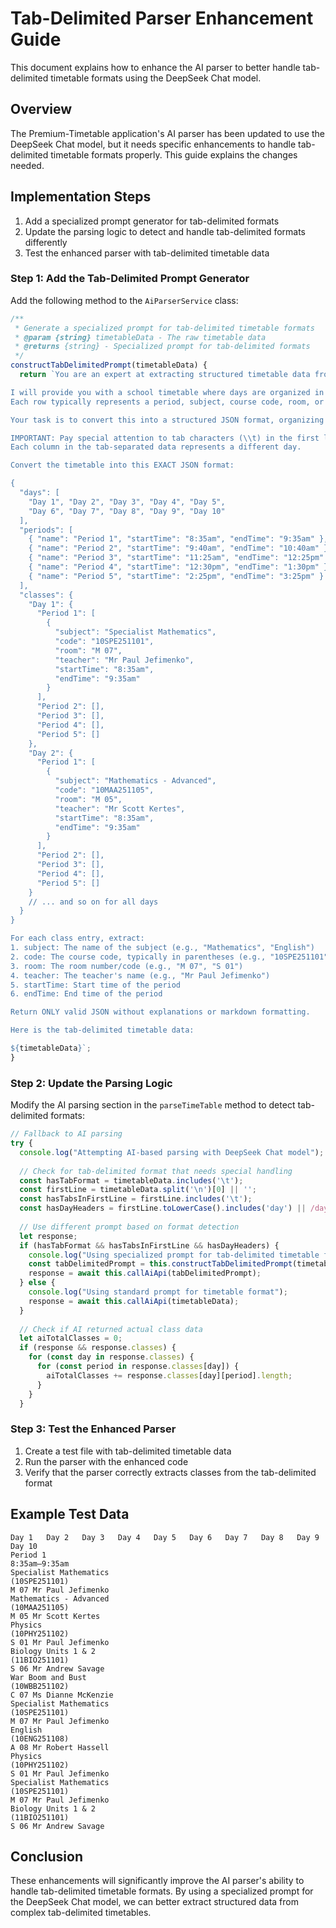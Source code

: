 # Tab-Delimited Parser Enhancement Guide

This document explains how to enhance the AI parser to better handle tab-delimited timetable formats using the DeepSeek Chat model.

## Overview

The Premium-Timetable application's AI parser has been updated to use the DeepSeek Chat model, but it needs specific enhancements to handle tab-delimited timetable formats properly. This guide explains the changes needed.

## Implementation Steps

1. Add a specialized prompt generator for tab-delimited formats
2. Update the parsing logic to detect and handle tab-delimited formats differently
3. Test the enhanced parser with tab-delimited timetable data

### Step 1: Add the Tab-Delimited Prompt Generator

Add the following method to the `AiParserService` class:

```javascript
/**
 * Generate a specialized prompt for tab-delimited timetable formats
 * @param {string} timetableData - The raw timetable data
 * @returns {string} - Specialized prompt for tab-delimited formats
 */
constructTabDelimitedPrompt(timetableData) {
  return `You are an expert at extracting structured timetable data from tab-delimited formats.

I will provide you with a school timetable where days are organized in columns separated by tabs.
Each row typically represents a period, subject, course code, room, or teacher information.

Your task is to convert this into a structured JSON format, organizing classes by day and period.

IMPORTANT: Pay special attention to tab characters (\\t) in the first line, which typically separate day headers.
Each column in the tab-separated data represents a different day.

Convert the timetable into this EXACT JSON format:

{
  "days": [
    "Day 1", "Day 2", "Day 3", "Day 4", "Day 5",
    "Day 6", "Day 7", "Day 8", "Day 9", "Day 10"
  ],
  "periods": [
    { "name": "Period 1", "startTime": "8:35am", "endTime": "9:35am" },
    { "name": "Period 2", "startTime": "9:40am", "endTime": "10:40am" },
    { "name": "Period 3", "startTime": "11:25am", "endTime": "12:25pm" },
    { "name": "Period 4", "startTime": "12:30pm", "endTime": "1:30pm" },
    { "name": "Period 5", "startTime": "2:25pm", "endTime": "3:25pm" }
  ],
  "classes": {
    "Day 1": {
      "Period 1": [
        {
          "subject": "Specialist Mathematics",
          "code": "10SPE251101",
          "room": "M 07",
          "teacher": "Mr Paul Jefimenko",
          "startTime": "8:35am",
          "endTime": "9:35am"
        }
      ],
      "Period 2": [],
      "Period 3": [],
      "Period 4": [],
      "Period 5": []
    },
    "Day 2": {
      "Period 1": [
        {
          "subject": "Mathematics - Advanced",
          "code": "10MAA251105",
          "room": "M 05",
          "teacher": "Mr Scott Kertes",
          "startTime": "8:35am",
          "endTime": "9:35am"
        }
      ],
      "Period 2": [],
      "Period 3": [],
      "Period 4": [],
      "Period 5": []
    }
    // ... and so on for all days
  }
}

For each class entry, extract:
1. subject: The name of the subject (e.g., "Mathematics", "English")
2. code: The course code, typically in parentheses (e.g., "10SPE251101")
3. room: The room number/code (e.g., "M 07", "S 01")
4. teacher: The teacher's name (e.g., "Mr Paul Jefimenko")
5. startTime: Start time of the period
6. endTime: End time of the period

Return ONLY valid JSON without explanations or markdown formatting.

Here is the tab-delimited timetable data:

${timetableData}`;
}
```

### Step 2: Update the Parsing Logic

Modify the AI parsing section in the `parseTimeTable` method to detect tab-delimited formats:

```javascript
// Fallback to AI parsing
try {
  console.log("Attempting AI-based parsing with DeepSeek Chat model");
  
  // Check for tab-delimited format that needs special handling
  const hasTabFormat = timetableData.includes('\t');
  const firstLine = timetableData.split('\n')[0] || '';
  const hasTabsInFirstLine = firstLine.includes('\t');
  const hasDayHeaders = firstLine.toLowerCase().includes('day') || /day\s*\d+/i.test(firstLine);
  
  // Use different prompt based on format detection
  let response;
  if (hasTabFormat && hasTabsInFirstLine && hasDayHeaders) {
    console.log("Using specialized prompt for tab-delimited timetable format");
    const tabDelimitedPrompt = this.constructTabDelimitedPrompt(timetableData);
    response = await this.callAiApi(tabDelimitedPrompt);
  } else {
    console.log("Using standard prompt for timetable format");
    response = await this.callAiApi(timetableData);
  }
  
  // Check if AI returned actual class data
  let aiTotalClasses = 0;
  if (response && response.classes) {
    for (const day in response.classes) {
      for (const period in response.classes[day]) {
        aiTotalClasses += response.classes[day][period].length;
      }
    }
  }
```

### Step 3: Test the Enhanced Parser

1. Create a test file with tab-delimited timetable data
2. Run the parser with the enhanced code
3. Verify that the parser correctly extracts classes from the tab-delimited format

## Example Test Data

```
Day 1	Day 2	Day 3	Day 4	Day 5	Day 6	Day 7	Day 8	Day 9	Day 10
Period 1
8:35am–9:35am
Specialist Mathematics
(10SPE251101)
M 07 Mr Paul Jefimenko
Mathematics - Advanced
(10MAA251105)
M 05 Mr Scott Kertes
Physics
(10PHY251102)
S 01 Mr Paul Jefimenko
Biology Units 1 & 2
(11BIO251101)
S 06 Mr Andrew Savage
War Boom and Bust
(10WBB251102)
C 07 Ms Dianne McKenzie
Specialist Mathematics
(10SPE251101)
M 07 Mr Paul Jefimenko
English
(10ENG251108)
A 08 Mr Robert Hassell
Physics
(10PHY251102)
S 01 Mr Paul Jefimenko
Specialist Mathematics
(10SPE251101)
M 07 Mr Paul Jefimenko
Biology Units 1 & 2
(11BIO251101)
S 06 Mr Andrew Savage
```

## Conclusion

These enhancements will significantly improve the AI parser's ability to handle tab-delimited timetable formats. By using a specialized prompt for the DeepSeek Chat model, we can better extract structured data from complex tab-delimited timetables.
